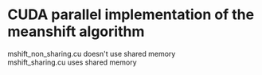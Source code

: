 # CUDA parallel implementation of the meanshift algorithm
mshift_non_sharing.cu doesn't use shared memory  
mshift_sharing.cu uses shared memory

